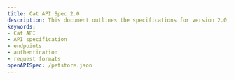 ```yaml
---
title: Cat API Spec 2.0
description: This document outlines the specifications for version 2.0 of the Cat API, detailing available endpoints, request/response formats, and authentication requirements.
keywords:
- Cat API
- API specification
- endpoints
- authentication
- request formats
openAPISpec: /petstore.json
---
```

 
